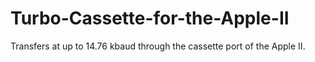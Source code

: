 # Turbo-Cassette-for-the-Apple-II
Transfers at up to 14.76 kbaud through the cassette port of the Apple II.
